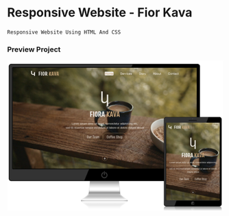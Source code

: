 # Responsive Website - Fior Kava 

`Responsive Website Using HTML And CSS`

### Preview Project

<img src="fior_kava.png" alt="Preview Project" />
